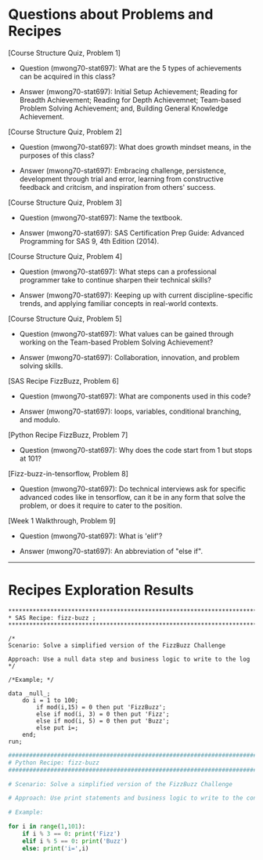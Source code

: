 
# Questions about Problems and Recipes



[Course Structure Quiz, Problem 1]
* Question (mwong70-stat697): What are the 5 types of achievements can be acquired in this class? 
- Answer (mwong70-stat697): Initial Setup Achievement; Reading for Breadth Achievement; Reading for Depth Achievemnet; Team-based Problem Solving Achievement; and, Building General Knowledge Achievement.



[Course Structure Quiz, Problem 2]
* Question (mwong70-stat697): What does growth mindset means, in the purposes of this class?  
- Answer (mwong70-stat697): Embracing challenge, persistence, development through trial and error, learning from constructive feedback and critcism, and inspiration from others' success.



[Course Structure Quiz, Problem 3]
* Question (mwong70-stat697): Name the textbook. 
- Answer (mwong70-stat697): SAS Certification Prep Guide: Advanced Programming for SAS 9, 4th Edition (2014).



[Course Structure Quiz, Problem 4]
* Question (mwong70-stat697): What steps can a professional programmer take to continue sharpen their technical skills? 
- Answer (mwong70-stat697): Keeping up with current discipline-specific trends, and applying familiar concepts in real-world contexts.



[Course Structure Quiz, Problem 5]
* Question (mwong70-stat697): What values can be gained through working on the Team-based Problem Solving Achievement? 
- Answer (mwong70-stat697): Collaboration, innovation, and problem solving skills.



[SAS Recipe FizzBuzz, Problem 6]
* Question (mwong70-stat697): What are components used in this code?
- Answer (mwong70-stat697): loops, variables, conditional branching, and modulo.



[Python Recipe FizzBuzz, Problem 7]
* Question (mwong70-stat697): Why does the code start from 1 but stops at 101?



[Fizz-buzz-in-tensorflow, Problem 8]
* Question (mwong70-stat697): Do technical interviews ask for specific advanced codes like in tensorflow, can it be in any form that solve the problem, or does it require to cater to the position. 



[Week 1 Walkthrough, Problem 9]
* Question (mwong70-stat697): What is 'elif'?
- Answer (mwong70-stat697): An abbreviation of "else if".



***



# Recipes Exploration Results



```SAS
*******************************************************************************;
* SAS Recipe: fizz-buzz ;
*******************************************************************************;

/*
Scenario: Solve a simplified version of the FizzBuzz Challenge

Approach: Use a null data step and business logic to write to the log
*/

/*Example; */

data _null_;
    do i = 1 to 100;
        if mod(i,15) = 0 then put 'FizzBuzz';
        else if mod(i, 3) = 0 then put 'Fizz';
        else if mod(i, 5) = 0 then put 'Buzz';
        else put i=;
    end;
run;

```



```Python
###############################################################################
# Python Recipe: fizz-buzz
###############################################################################

# Scenario: Solve a simplified version of the FizzBuzz Challenge

# Approach: Use print statements and business logic to write to the console

# Example:

for i in range(1,101):
    if i % 3 == 0: print('Fizz')
    elif i % 5 == 0: print('Buzz')
    else: print('i=',i)

```

